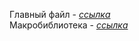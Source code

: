 Главный файл - [*ссылка*](https://github.com/xairaven/KPI-Labs/blob/main/2ndSemester/Operating%20Systems/Lab8/With%20Macro%20Lib/Lab8ext.asm)<br>
Макробиблиотека - [*ссылка*](https://github.com/xairaven/KPI-Labs/blob/main/2ndSemester/Operating%20Systems/Lab8/With%20Macro%20Lib/MyMac.mac)<br>
